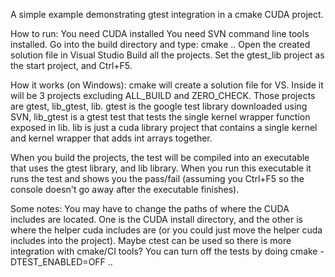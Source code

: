 A simple example demonstrating gtest integration in a cmake CUDA project.

How to run:
You need CUDA installed
You need SVN command line tools installed.
Go into the build directory and type: cmake ..
Open the created solution file in Visual Studio
Build all the projects.
Set the gtest_lib project as the start project, and Ctrl+F5.

How it works (on Windows):
cmake will create a solution file for VS. Inside it will be 3 projects excluding ALL_BUILD and ZERO_CHECK. Those projects are gtest, lib_gtest, lib. gtest is the google test library downloaded using SVN, lib_gtest is a gtest test that tests the single kernel wrapper function exposed in lib. lib is just a cuda library project that contains a single kernel and kernel wrapper that adds int arrays together.

When you build the projects, the test will be compiled into an executable that uses the gtest library, and lib library. When you run this executable it runs the test and shows you the pass/fail (assuming you Ctrl+F5 so the console doesn't go away after the executable finishes).

Some notes:
You may have to change the paths of where the CUDA includes are located. One is the CUDA install directory, and the other is where the helper cuda includes are (or you could just move the helper cuda includes into the project).
Maybe ctest can be used so there is more integration with cmake/CI tools?
You can turn off the tests by doing cmake -DTEST_ENABLED=OFF ..
